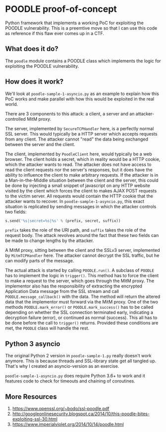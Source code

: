 POODLE proof-of-concept
=======================

Python framework that implements a working PoC for exploiting the POODLE vulnerability. This is a preemtive move so that I can use this code as reference if this flaw ever comes up in a CTF.

What does it do?
----------------

The `poodle` module contains a POODLE class which implements the logic
for exploiting the POODLE vulnerability.

How does it work?
-----------------

We'll look at `poodle-sample-1-asyncio.py` as an example to explain how this PoC works and
make parallel with how this would be exploited in the real world.

There are 3 components to this attack: a client, a server and
an attacker-controlled MitM proxy.

The server, implemented by `SecureTCPHandler` here, is a perfectly normal
SSL server. This would typically be a HTTP server which accepts requests
from any client. The attacker cannot "read" the data being exchanged between
the server and the client.

The client, implemented by `PoodleClient` here, would typically be a web
browser. The client holds a secret, which in reality would be a HTTP cookie,
which the attacker wants to read. The attacker does not have access to read
the client requests nor the server's responses, but it does have the ability
to influence the client to make arbitrary requests. If the attacker is in a
Man-in-the-Middle situation between the client and the server, this could be
done by injecting a small snippet of javascript on any HTTP website
visited by the client which forces the client to makes AJAX POST requests to
the victim server. All requests would contain the HTTP cookie that the attacker
wants to recover. In `poodle-sample-1-asyncio.py`, this exact situation is replicated
by sending messages in which the attacker controls two fields:

```python
s.send('%s|secret=%s|%s' % (prefix, secret, suffix))
```

`prefix` takes the role of the URI path, and `suffix` takes the role of the
request body. The attack revolves around the fact that these two fields can
be made to change lengths by the attacker.

A MitM proxy, sitting between the client and the SSLv3 server, implemented
by `MitmTCPHandler` here. The attacker cannot decrypt the SSL traffic, but
he can modify parts of the message.

The actual attack is started by calling `POODLE.run()`. A subclass of `POODLE`
has to implement the logic in `trigger()`. This method has to force the client to
make a request to the server, which goes through the MitM proxy. The implementor
also has the responsibility of extracting the encrypted Application Data message
from the SSL stream and call `POODLE.message_callback()` with the data. The method
will return the altered data that the implementor must forward via the MitM
proxy. One of the two methods `POODLE.mark_error()` or `POODLE.mark_success()`
has to be called depending on whether the SSL connection terminated early,
indicating a decryption failure (error), or continued as normal (success).
This all has to be done before the call to `trigger()` returns. Provided these
conditions are met, the `POODLE` class will handle the rest.

Python 3 asyncio
----------------

The original Python 2 version in `poodle-sample-1.py` really doesn't work anymore.
This is because threads and SSL-library state get all tangled up. That's why I
created an asyncio-version as an exercise.

`poodle-sample-1-asyncio.py` does require Python 3.6+ to work and it features
code to check for timeouts and chaining of coroutines.

More Resources
---------------
1. https://www.openssl.org/~bodo/ssl-poodle.pdf
2. http://googleonlinesecurity.blogspot.ca/2014/10/this-poodle-bites-exploiting-ssl-30.html
3. https://www.imperialviolet.org/2014/10/14/poodle.html
